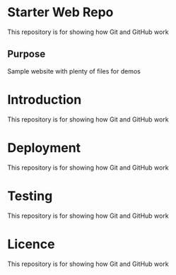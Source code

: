 # Starter Web Repo

This repository is for showing how Git and GitHub work

## Purpose

Sample website with plenty of files for demos

# Introduction

This repository is for showing how Git and GitHub work

# Deployment

This repository is for showing how Git and GitHub work

# Testing

This repository is for showing how Git and GitHub work

# Licence

This repository is for showing how Git and GitHub work
